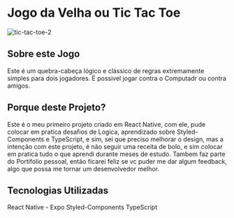 # Jogo da Velha ou Tic Tac Toe
![tic-tac-toe-2](https://user-images.githubusercontent.com/47918900/216626955-f48d2137-ba68-4c58-9dd6-5251b7283d33.svg)

## Sobre este Jogo

Este é um quebra-cabeça lógico e clássico de regras extremamente simples para dois jogadores.
É possivel jogar contra o Computadr ou contra amigos.

## Porque deste Projeto?
Este é o meu primeiro projeto criado em React Native, com ele, pude colocar em pratica desafios de Logica, aprendizado sobre Styled-Components e TypeScript, e sim, sei que preciso melhorar o design, mas a intenção com este projeto, é não seguir uma receita de bolo, e sim colocar em pratica tudo o que aprendi durante meses de estudo.
Tambem faz parte do Portifolio pessoal, então ficarei feliz se vc puder me dar algum feedback, algo que possa me tornar um desenvolvedor melhor.

## Tecnologias Utilizadas

React Native - Expo
Styled-Components
TypeScript
